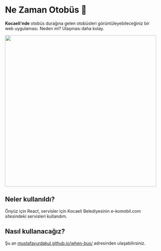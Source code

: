 # Ne Zaman Otobüs 🚌

**Kocaeli'nde** otobüs durağına gelen otobüsleri görüntüleyebileceğiniz bir web uygulaması. Neden mi? Ulaşması daha kolay.

<img src="https://i.hizliresim.com/jnn1v3g.png" width=500>

## Neler kullanıldı?

Önyüz için React, servisler için Kocaeli Belediyesinin e-komobil.com sitesindeki servisleri kullandım.

## Nasıl kullanacağız?

Şu an [mustafayurdakul.github.io/when-bus/](https://mustafayurdakul.github.io/when-bus/) adresinden ulaşabilirsiniz. 
